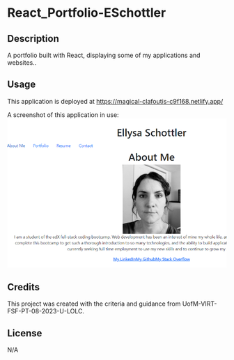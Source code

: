# React_Portfolio-ESchottler

## Description

A portfolio built with React, displaying some of my applications and websites..


## Usage

This application is deployed at https://magical-clafoutis-c9f168.netlify.app/

A screenshot of this application in use: ![Screenshot](./src/assets/React-Portfolio.png)

## Credits

This project was created with the criteria and guidance from UofM-VIRT-FSF-PT-08-2023-U-LOLC.


## License
N/A

